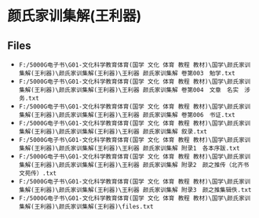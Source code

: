 # 颜氏家训集解(王利器)

## Files

- `F:/5000G电子书\G01-文化科学教育体育(国学 文化 体育 教程 教材)\国学\颜氏家训集解(王利器)\颜氏家训集解(王利器)\王利器 颜氏家训集解 卷第003　勉学.txt`
- `F:/5000G电子书\G01-文化科学教育体育(国学 文化 体育 教程 教材)\国学\颜氏家训集解(王利器)\颜氏家训集解(王利器)\王利器 颜氏家训集解 卷第004　文章　名实　涉务.txt`
- `F:/5000G电子书\G01-文化科学教育体育(国学 文化 体育 教程 教材)\国学\颜氏家训集解(王利器)\颜氏家训集解(王利器)\王利器 颜氏家训集解 卷第006　书证.txt`
- `F:/5000G电子书\G01-文化科学教育体育(国学 文化 体育 教程 教材)\国学\颜氏家训集解(王利器)\颜氏家训集解(王利器)\王利器 颜氏家训集解 叙录.txt`
- `F:/5000G电子书\G01-文化科学教育体育(国学 文化 体育 教程 教材)\国学\颜氏家训集解(王利器)\颜氏家训集解(王利器)\王利器 颜氏家训集解 附录1　各本序跋.txt`
- `F:/5000G电子书\G01-文化科学教育体育(国学 文化 体育 教程 教材)\国学\颜氏家训集解(王利器)\颜氏家训集解(王利器)\王利器 颜氏家训集解 附录2　颜之推传（北齐书文苑传）.txt`
- `F:/5000G电子书\G01-文化科学教育体育(国学 文化 体育 教程 教材)\国学\颜氏家训集解(王利器)\颜氏家训集解(王利器)\王利器 颜氏家训集解 附录3　颜之推集辑佚.txt`
- `F:/5000G电子书\G01-文化科学教育体育(国学 文化 体育 教程 教材)\国学\颜氏家训集解(王利器)\颜氏家训集解(王利器)\files.txt`
